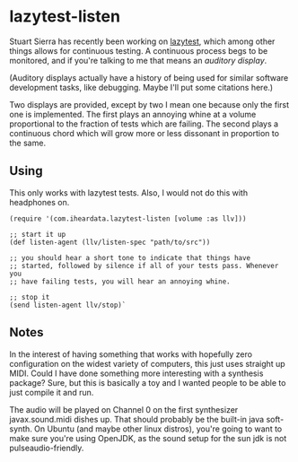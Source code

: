 lazytest-listen
===============

Stuart Sierra has recently been working on
[lazytest](http://github.com/stuartsierra/lazytest), which among other
things allows for continuous testing. A continuous process begs to be
monitored, and if you're talking to me that means an *auditory display*.

(Auditory displays actually have a history of being used for similar
software development tasks, like debugging. Maybe I'll put some
citations here.)

Two displays are provided, except by two I mean one because only the
first one is implemented. The first plays an annoying whine at a
volume proportional to the fraction of tests which are failing. The
second plays a continuous chord which will grow more or less dissonant
in proportion to the same.

Using
-----
This only works with lazytest tests. Also, I would not do this with
headphones on.

    (require '(com.iheardata.lazytest-listen [volume :as llv]))
    
    ;; start it up
    (def listen-agent (llv/listen-spec "path/to/src"))
    
    ;; you should hear a short tone to indicate that things have
    ;; started, followed by silence if all of your tests pass. Whenever you
    ;; have failing tests, you will hear an annoying whine.
    
    ;; stop it
    (send listen-agent llv/stop)`

Notes
-----

In the interest of having something that works with hopefully zero
configuration on the widest variety of computers, this just uses
straight up MIDI. Could I have done something more interesting with a
synthesis package? Sure, but this is basically a toy and I wanted
people to be able to just compile it and run.

The audio will be played on Channel 0 on the first synthesizer
javax.sound.midi dishes up. That should probably be the built-in java
soft-synth. On Ubuntu (and maybe other linux distros), you're going to
want to make sure you're using OpenJDK, as the sound setup for the sun
jdk is not pulseaudio-friendly.